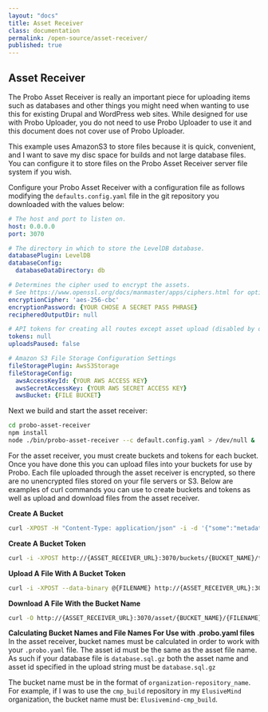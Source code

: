```yaml
---
layout: "docs"
title: Asset Receiver
class: documentation
permalink: /open-source/asset-receiver/
published: true
---
```


## Asset Receiver
The Probo Asset Receiver is really an important piece for uploading items such as databases and other things you might need when wanting to use this for existing Drupal and WordPress web sites. While designed for use with Probo Uploader, you do not need to use Probo Uploader to use it and this document does not cover use of Probo Uploader.

This example uses AmazonS3 to store files because it is quick, convenient, and I want to save my disc space for builds and not large database files. You can configure it to store files on the Probo Asset Receiver server file system if you wish.

Configure your Probo Asset Receiver with a configuration file as follows modifying the `defaults.config.yaml` file in the git repository you downloaded with the values below:

```yaml
# The host and port to listen on.
host: 0.0.0.0
port: 3070

# The directory in which to store the LevelDB database.
databasePlugin: LevelDB
databaseConfig:
  databaseDataDirectory: db

# Determines the cipher used to encrypt the assets.
# See https://www.openssl.org/docs/manmaster/apps/ciphers.html for options.
encryptionCipher: 'aes-256-cbc'
encryptionPassword: {YOUR CHOSE A SECRET PASS PHRASE}
recipheredOutputDir: null

# API tokens for creating all routes except asset upload (disabled by default)
tokens: null
uploadsPaused: false

# Amazon S3 File Storage Configuration Settings
fileStoragePlugin: AwsS3Storage
fileStorageConfig:
  awsAccessKeyId: {YOUR AWS ACCESS KEY}
  awsSecretAccessKey: {YOUR AWS SECRET ACCESS KEY}
  awsBucket: {FILE BUCKET}
```

Next we build and start the asset receiver:

```bash
cd probo-asset-receiver
npm install
node ./bin/probo-asset-receiver --c default.config.yaml > /dev/null &
```

For the asset receiver, you must create buckets and tokens for each bucket. Once you have done this you can upload files into your buckets for use by Probo. Each file uploaded through the asset receiver is encrypted, so there are no unencrypted files stored on your file servers or S3. Below are examples of curl commands you can use to create buckets and tokens as well as upload and download files from the asset receiver.

**Create A Bucket**  
```bash
curl -XPOST -H "Content-Type: application/json" -i -d '{"some":"metadata"}' http://{ASSET_RECEIVER_URL}:3070/buckets/{BUCKET_NAME}  
```

**Create A Bucket Token**  
```bash
curl -i -XPOST http://{ASSET_RECEIVER_URL}:3070/buckets/{BUCKET_NAME}/token/{TOKEN}  
```

**Upload A File With A Bucket Token**  
```bash
curl -i -XPOST --data-binary @{FILENAME} http://{ASSET_RECEIVER_URL}:3070/asset/{TOKEN}/{FILENAME}  
```

**Download A File With the Bucket Name**  
```bash
curl -O http://{ASSET_RECEIVER_URL}:3070/asset/{BUCKET_NAME}/{FILENAME} > {FILENAME}  
```  

**Calculating Bucket Names and File Names For Use with .probo.yaml files**  
In the asset receiver, bucket names must be calculated in order to work with your `.probo.yaml` file. The asset id must be the same as the asset file name. As such if your database file is `database.sql.gz` both the asset name and asset id specified in the upload string must be `database.sql.gz`

The bucket name must be in the format of `organization-repository_name`. For example, if I was to use the `cmp_build` repository in my `ElusiveMind` organization, the bucket name must be: `Elusivemind-cmp_build`.
